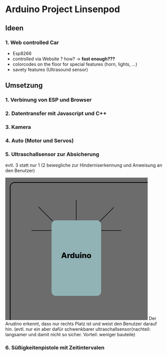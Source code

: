 # Arduino Project Linsenpod 
## **Ideen**
### 1. Web controlled Car
- Esp8266
- controlled via Website ? how? -> **fast enough???**
- colorcodes on the floor for special features (horn, lights, ...)
- savety features (Ultrasound sensor)


## **Umsetzung**
### 1. Verbinung von ESP und Browser
### 2. Datentransfer mit Javascript und C++
### 3. Kamera
### 4. Auto (Motor und Servos)
### 5. Ultraschallsensor zur Absicherung
evtl. 3 statt nur 1 (2 bewegliche zur Hinderniserkennung und Anweisung an den Benutzer)

<img src="bilder/ultraschallkonzept.jpg" alt="Mein Projektlogo" width="450">
Der Arudino erkennt, dass nur rechts Platz ist und weist den Benutzer darauf hin.
(evtl. nur ein aber dafür schwenkbarer ultraschallsensor(nachteil: langsamer und damit nicht so sicher. Vorteil: weniger bauteile)

###  6. Süßigkeitenpistole mit Zeitintervalen

